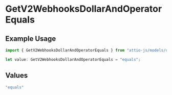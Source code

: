 # GetV2WebhooksDollarAndOperatorEquals

## Example Usage

```typescript
import { GetV2WebhooksDollarAndOperatorEquals } from "attio-js/models/operations/getv2webhooks.js";

let value: GetV2WebhooksDollarAndOperatorEquals = "equals";
```

## Values

```typescript
"equals"
```